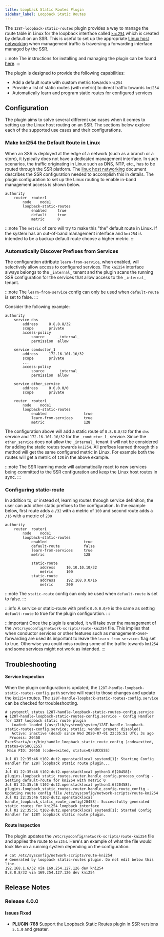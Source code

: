 ```yaml
---
title: Loopback Static Routes Plugin
sidebar_label: Loopback Static Routes
---
```


The `128T-loopback-static-routes` plugin provides a way to manage the route table in Linux for the loopback interface called [`kni254`](concepts_kni.md) which is created by default on an SSR. This is useful to set up the appropriate [Linux host networking](concepts_linux_host_networking.md) when management traffic is traversing a forwarding interface managed by the SSR.

:::note
The instructions for installing and managing the plugin can be found [here](plugin_intro.md#installation-and-management).
:::

The plugin is designed to provide the following capabilities:

* Add a default route with custom metric towards `kni254`
* Provide a list of static routes (with metric) to direct traffic towards `kni254`
* Automatically learn and program static routes for configured services

## Configuration
The plugin aims to solve several different use cases when it comes to setting up the Linux host routing on an SSR. The sections below explore each of the supported use cases and their configurations.

### Make kni254 the Default Route in Linux
When an SSR is deployed at the edge of a network (such as a branch or a store), it typically does not have a dedicated management interface. In such scenarios, the traffic originating in Linux such as DNS, NTP, etc., has to be routed through the SSR platform. The [linux host networking](concepts_linux_host_networking.md#advanced-configuration) document describes the SSR configuration needed to accomplish this in details. The plugin configuration to set up the Linux routing to enable in-band management access is shown below.

```config
authority
    router  router1
        node    node1
        loopback-static-routes
            enabled     true
            default     true
            metric      0
```

:::note
The `metric` of zero will try to make this "the" default route in Linux. If the system has an out-of-band management interface and `kni254` is intended to be a backup default route choose a higher metric.
:::

### Automatically Discover Prefixes from Services
The configuration attribute `learn-from-service`, when enabled, will selectively allow access to configured services. The `kni254` interface always belongs to the `_internal_` tenant and the plugin scans the running SSR configuration for the services that allow access to the `_internal_` tenant.

:::note
The `learn-from-service` config can only be used when `default-route` is set to false.
:::

Consider the following example:
```config
authority
    service dns
        address     8.8.8.8/32
        scope       private
        access-policy
            source      _internal_
            permission  allow

    service conductor_1
        address     172.16.101.10/32
        scope       private
        ...
        access-policy
            source      _internal_
            permission  allow

    service other_service
        address     0.0.0.0/0
        scope       private

    router  router1
        node    node1
        loopback-static-routes
            enabled                 true
            learn-from-services     true
            metric                  128
```

The configuration above will add a static route of `8.8.8.8/32` for the `dns` service and `172.16.101.10/32` for the `_conductor_1_` service. Since the `other_service` does not allow the `_internal_` tenant it will not be considered for adding the static routes towards `kni254`. All prefixes learned through this method will get the same configured metric in Linux. For example both the routes will get a metric of `128` in the above example.

:::note
The SSR learning mode will automatically react to new services being committed to the SSR configuration and keep the Linux host routes in sync.
:::

### Configuring static-route
In addition to, or instead of, learning routes through service definition, the user can add other static prefixes to the configuration. In the example below, first route adds a `/32` with a metric of `100` and second route adds a `/16` with a metric of `200`

```
authority
    router  router1
        node    node1
        loopback-static-routes
            enabled                 true
            default-route           false
            learn-from-services     true
            metric                  128

            static-route
                address     10.10.10.10/32
                metric      100
            static-route
                address     192.168.0.0/16
                metric      200
```

:::note
The `static-route` config can only be used when `default-route` is set to false.
:::

:::info
A service or static-route with prefix `0.0.0.0/0` is the same as setting `default-route` to true for the plugin configuration.
:::

:::important
Once the plugin is enabled, it will take over the management of the `/etc/sysconfig/network-scripts/route-kni254` file. This implies that when conductor services or other features such as management-over-forwarding are used its important to leave the `learn-from-services` flag set to true. Otherwise you could miss routing some of the traffic towards `kni254` and some services might not work as intended.
:::


## Troubleshooting

#### Service Inspection
When the plugin configuration is updated, the `128T-handle-loopback-static-routes-config.path` service will react to those changes and update the `kni254` routes. The `128T-handle-loopback-static-routes-config.service` can be checked for troubleshooting.

```console
# systemctl status 128T-handle-loopback-static-routes-config.service
● 128T-handle-loopback-static-routes-config.service - Config Handler for 128T loopback static route plugin
   Loaded: loaded (/usr/lib/systemd/system/128T-handle-loopback-static-routes-config.service; static; vendor preset: disabled)
   Active: inactive (dead) since Wed 2020-07-01 22:35:51 UTC; 3s ago
  Process: 20458 ExecStart=/usr/bin/handle_loopback_static_route_config (code=exited, status=0/SUCCESS)
 Main PID: 20458 (code=exited, status=0/SUCCESS)

Jul 01 22:35:46 t102-dut2.openstacklocal systemd[1]: Starting Config Handler for 128T loopback static route plugin...
...
Jul 01 22:35:46 t102-dut2.openstacklocal python3.6[20458]: plugins.loopback_static_routes.router.handle_config.process_config - Setting default-route for kni254 with metric 0
Jul 01 22:35:46 t102-dut2.openstacklocal python3.6[20458]: plugins.loopback_static_routes.router.handle_config.route_config - Updating route config file /etc/sysconfig/network-scripts/route-kni254
Jul 01 22:35:46 t102-dut2.openstacklocal handle_loopback_static_route_config[20458]: Successfully generated static routes for kni254 loopback interface
Jul 01 22:35:51 t102-dut2.openstacklocal systemd[1]: Started Config Handler for 128T loopback static route plugin.
```

#### Route Inspection
The plugin updates the `/etc/sysconfig/network-scripts/route-kni254` file and applies the route to `kni254`. Here's an example of what the file would look like on a running system depending on the configuration.

```
# cat /etc/sysconfig/network-scripts/route-kni254
# Generated by loopback static-routes plugin. Do not edit below this line.
192.168.1.6/32 via 169.254.127.126 dev kni254
8.8.8.8/32 via 169.254.127.126 dev kni254
```

## Release Notes

### Release 4.0.0

#### Issues Fixed

- **PLUGIN-768** Support the Loopback Static Routes plugin in SSR versions `5.1.0` and greater.
